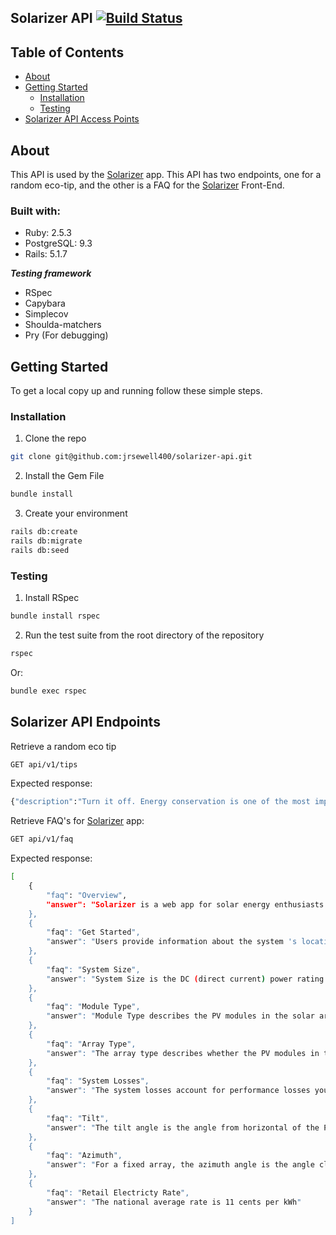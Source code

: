 ## Solarizer API [![Build Status](https://travis-ci.com/PaulDebevec/solarizer-be.svg?branch=master)](https://travis-ci.com/github/PaulDebevec/solarize-be)

## Table of Contents

* [About](#about)
* [Getting Started](#getting-started)
  * [Installation](#installation)
  * [Testing](#testing)
* [Solarizer API Access Points](#solarizer-api-endpoints)

## About

This API is used by the [Solarizer](https://github.com/PaulDebevec/solarizer) app. This API has two endpoints, one for a random eco-tip, and the other is a FAQ for the [Solarizer](https://github.com/PaulDebevec/solarizer) Front-End.

### Built with:

- Ruby: 2.5.3
- PostgreSQL: 9.3
- Rails: 5.1.7

***Testing framework***
- RSpec
- Capybara
- Simplecov
- Shoulda-matchers
- Pry (For debugging)

## Getting Started

To get a local copy up and running follow these simple steps. 

### Installation

1. Clone the repo
```sh
git clone git@github.com:jrsewell400/solarizer-api.git
```
2. Install the Gem File
```sh
bundle install
```
3. Create your environment
```sh
rails db:create
rails db:migrate
rails db:seed
```

### Testing

1. Install RSpec

```sh
bundle install rspec
```
2. Run the test suite from the root directory of the repository

```sh
rspec 
```
Or:

```sh
bundle exec rspec 
```

## Solarizer API Endpoints

Retrieve a random eco tip
```sh
GET api/v1/tips
```
Expected response: 
```sh
{"description":"Turn it off. Energy conservation is one of the most important things you can do to reduce your carbon footprint."}
```
Retrieve FAQ's for [Solarizer](https://github.com/PaulDebevec/solarizer) app:
```sh
GET api/v1/faq
```
Expected response: 
```sh
[
    {
        "faq": "Overview",
        "answer": "Solarizer is a web app for solar energy enthusiasts seeking estimates on electricity production of a photovoltaic (PV) system based on a few simple inputs."
    },
    {
        "faq": "Get Started",
        "answer": "Users provide information about the system 's location, basic design parameters, and an optional historical monthly energy usage. Solarizer calculates estimates of the system 's annual and monthly electricity production, and an estimate of the value of that electricity."
    },
    {
        "faq": "System Size",
        "answer": "System Size is the DC (direct current) power rating of the PV array in kilowatts (kW) at standard test conditions. The default size if usually 4kW."
    },
    {
        "faq": "Module Type",
        "answer": "Module Type describes the PV modules in the solar array.  Most module types will be Standard."
    },
    {
        "faq": "Array Type",
        "answer": "The array type describes whether the PV modules in the array are fixed, or whether they move to track the movement of the sun across the sky with one or two axes of rotation. The default value is for a fixed array, For systems with fixed arrays, you can choose between an open rack or a roof mount option. The open rack option is appropriate for ground-mounted systems"
    },
    {
        "faq": "System Losses",
        "answer": "The system losses account for performance losses you would expect in a real system that are not explicitly calculated by Solarizer. Several categories make up the system losses, including soiling, shading, snow, and more.  The default system loss percentage is 14%"
    },
    {
        "faq": "Tilt",
        "answer": "The tilt angle is the angle from horizontal of the PV modules in the array. For a fixed array, the tilt angle is genereally between 0-45%. The default value is 20 degrees."
    },
    {
        "faq": "Azimuth",
        "answer": "For a fixed array, the azimuth angle is the angle clockwise from true north describing the direction that the array faces. An azimuth angle of 180° is for a south-facing array, and an azimuth angle of zero degrees is for a north-facing array. For reference: N = 0°, NE = 45°, E = 90°, SE = 135°, S = 180°, SW = 225°, W = 270°, SW = 315 °"
    },
    {
        "faq": "Retail Electricty Rate",
        "answer": "The national average rate is 11 cents per kWh"
    }
]

```
